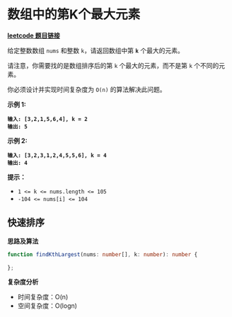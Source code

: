 # 数组中的第K个最大元素

[**leetcode 题目链接**](https://leetcode.cn/problems/kth-largest-element-in-an-array/description/)

给定整数数组 `nums` 和整数 `k`，请返回数组中第 **`k`** 个最大的元素。

请注意，你需要找的是数组排序后的第 `k` 个最大的元素，而不是第 `k` 个不同的元素。

你必须设计并实现时间复杂度为 `O(n)` 的算法解决此问题。

**示例 1:**

<pre><code><strong>输入: [3,2,1,5,6,4], k = 2
</strong><strong>输出: 5
</strong></code></pre>

**示例 2:**

<pre><code><strong>输入: [3,2,3,1,2,4,5,5,6], k = 4
</strong><strong>输出: 4
</strong></code></pre>

**提示：**

* `1 <= k <= nums.length <= 105`
* `-104 <= nums[i] <= 104`

## 快速排序

**思路及算法**

```typescript
function findKthLargest(nums: number[], k: number): number {
    
};
```

**复杂度分析**

* 时间复杂度：O(n)
* 空间复杂度：O(log⁡n)

